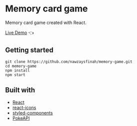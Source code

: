 # Memory card game

Memory card game created with React.

[Live Demo](https://nawzaysfinah.github.io/memory-card/)  👈

## [](https://github.com/nawzaysfinah/memory-card/tree/main#getting-started)Getting started

```
git clone https://github.com/nawzaysfinah/memory-game.git
cd memory-game
npm install
npm start

```

## [](https://github.com/nawzaysfinah/memory-card/tree/main#built-with)Built with

-   [React](https://reactjs.org/)
-   [react-icons](https://www.npmjs.com/package/react-icons)
-   [styled-components](https://styled-components.com/)
-   [PokeAPI](https://pokeapi.co/)
